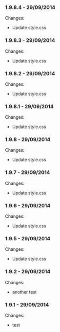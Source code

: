 

### 1.9.8.4 - 29/09/2014

 Changes: 


 * Update style.css


### 1.9.8.3 - 29/09/2014

 Changes: 


 * Update style.css


### 1.9.8.2 - 29/09/2014

 Changes: 


 * Update style.css


### 1.9.8.1 - 29/09/2014

 Changes: 


 * Update style.css


### 1.9.8 - 29/09/2014

 Changes: 


 * Update style.css


### 1.9.7 - 29/09/2014

 Changes: 


 * Update style.css


### 1.9.6 - 29/09/2014

 Changes: 


 * Update style.css


### 1.9.5 - 29/09/2014

 Changes: 


 * Update style.css


### 1.9.2 - 29/09/2014

 Changes: 


 * another test


### 1.9.1 - 29/09/2014

 Changes: 


 * test

